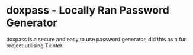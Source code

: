 # doxpass - Locally Ran Password Generator

doxpass is a secure and easy to use password generator, did this as a fun project utilising TkInter.

